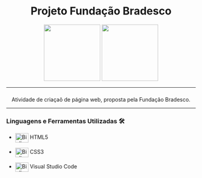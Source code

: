 <div align = "center">
  <h1>Projeto Fundação Bradesco</h1>
  <img width="150px" src="https://cdn-icons-png.flaticon.com/512/5968/5968267.png" />
  <img width="150px" src="https://cdn-icons-png.flaticon.com/512/5968/5968242.png" />
  <hr>
  <h3>
  </div>
  <div align = "center">
  <p>Atividade de  criaçaõ de página web, proposta pela Fundação Bradesco.
  </p>
  </div>

<hr>

### **Linguagens e Ferramentas Utilizadas** 🛠

- <img align="center" alt="Biell-C" height="25" width="35" src="https://cdn.jsdelivr.net/gh/devicons/devicon/icons/html5/html5-original.svg"/> HTML5
- <img align="center" alt="Biell-C" height="25" width="35" src="https://cdn.jsdelivr.net/gh/devicons/devicon/icons/css3/css3-original.svg"/> CSS3

- <img align="center" alt="Biell-Vscode" height="25" width="35" src="https://cdn.jsdelivr.net/gh/devicons/devicon/icons/vscode/vscode-original.svg"/> Visual Studio Code
